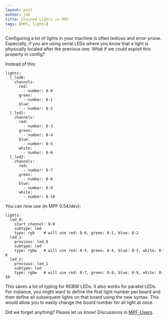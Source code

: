 ```yaml
---
layout: post
author: jab
title: Chained Lights in MPF
tags: [MPF, lights]
---
```

Configuring a lot of lights in your machine is often tedious and error-prone.
Especially, if you are using serial LEDs where you know that a light is
physically localed after the previous one.
What if we could exploit this property in config? 

Instead of this:
```
lights:
  l_led0:
    channels:
      red:
        - number: 8-0
      green:
        - number: 8-1
      blue:
        - number: 8-2
  l_led1:
    channels:
      red:
        - number: 8-3
      green:
        - number: 8-4
      blue:
        - number: 8-5
      white:
        - number: 8-6
  l_led2:
    channels:
      red:
        - number: 8-7
      green:
        - number: 8-8
      blue:
        - number: 8-9
      white:
        - number: 8-10
```

You can now use (in MPF 0.54/dev):
```
lights:
  led_0:
    start_channel: 8-0
    subtype: led
    type: rgb    # will use red: 8-0, green: 8-1, blue: 8-2
  led_1:
    previous: led_0
    subtype: led
    type: rgbw   # will use red: 8-3, green: 8-4, blue: 8-5, white: 8-6
  led_2:
    previous: led_1
    subtype: led
    type: rgbw   # will use red: 8-7, green: 8-8, blue: 8-9, white: 8-10
```

This saves a lot of typing for RGBW LEDs.
It also works for parallel LEDs.
For instance, you might want to define the first light number per board and
then define all subsequent lights on that board using the new syntax.
This would allow you to easily change the board number for all light at once.

Did we forget anything? Please let us know!
Discussions in [MPF-Users](https://groups.google.com/forum/#!forum/mpf-users).
